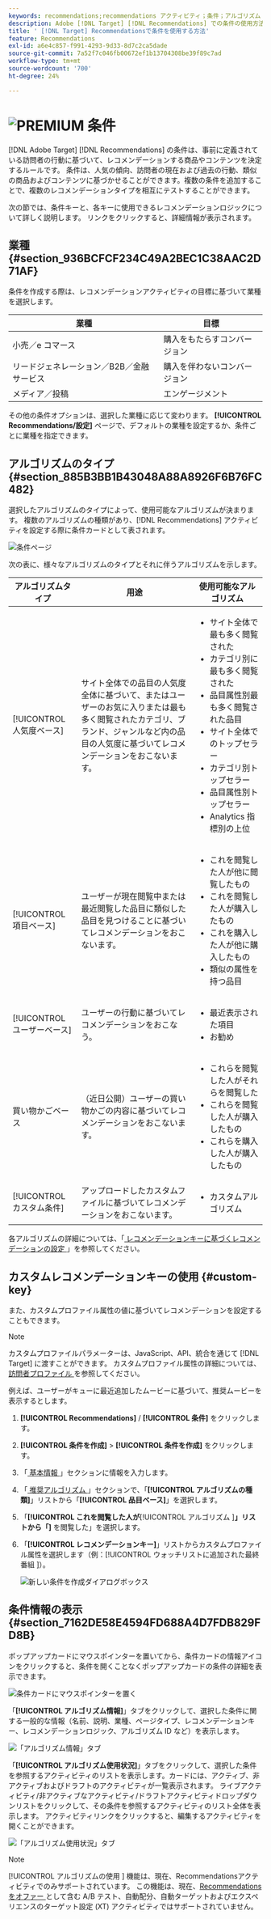 ```yaml
---
keywords: recommendations;recommendations アクティビティ；条件；アルゴリズム；レコメンデーションキー；カスタムキー；業種；小売；e コマース；リードジェネレーション；b2b；金融サービス；メディア；公開
description: Adobe [!DNL Target] [!DNL Recommendations] での条件の使用方法を説明します。
title: ' [!DNL Target] Recommendationsで条件を使用する方法'
feature: Recommendations
exl-id: a6e4c857-f991-4293-9d33-8d7c2ca5dade
source-git-commit: 7a52f7c046fb00672ef1b13704308be39f89c7ad
workflow-type: tm+mt
source-wordcount: '700'
ht-degree: 24%

---
```


# ![PREMIUM](/help/assets/premium.png) 条件

[!DNL Adobe Target] [!DNL Recommendations] の条件は、事前に定義されている訪問者の行動に基づいて、レコメンデーションする商品やコンテンツを決定するルールです。 条件は、人気の傾向、訪問者の現在および過去の行動、類似の商品およびコンテンツに基づかせることができます。複数の条件を追加することで、複数のレコメンデーションタイプを相互にテストすることができます。

次の節では、条件キーと、各キーに使用できるレコメンデーションロジックについて詳しく説明します。 リンクをクリックすると、詳細情報が表示されます。

## 業種 {#section_936BCFCF234C49A2BEC1C38AAC2D71AF}

条件を作成する際は、レコメンデーションアクティビティの目標に基づいて業種を選択します。

| 業種 | 目標 |
|--- |--- |
| 小売／e コマース | 購入をもたらすコンバージョン |
| リードジェネレーション／B2B／金融サービス | 購入を伴わないコンバージョン |
| メディア／投稿 | エンゲージメント |

その他の条件オプションは、選択した業種に応じて変わります。 **[!UICONTROL Recommendations/設定]** ページで、デフォルトの業種を設定するか、条件ごとに業種を指定できます。

## アルゴリズムのタイプ {#section_885B3BB1B43048A88A8926F6B76FC482}

選択したアルゴリズムのタイプによって、使用可能なアルゴリズムが決まります。 複数のアルゴリズムの種類があり、[!DNL Recommendations] アクティビティを設定する際に条件カードとして表されます。

![条件ページ](assets/criteria-page.png)

次の表に、様々なアルゴリズムのタイプとそれに伴うアルゴリズムを示します。

| アルゴリズムタイプ | 用途 | 使用可能なアルゴリズム |
| --- | --- | --- |
| [!UICONTROL 人気度ベース] | サイト全体での品目の人気度全体に基づいて、またはユーザーのお気に入りまたは最も多く閲覧されたカテゴリ、ブランド、ジャンルなど内の品目の人気度に基づいてレコメンデーションをおこないます。 | <ul><li>サイト全体で最も多く閲覧された</li><li>カテゴリ別に最も多く閲覧された</li><li>品目属性別最も多く閲覧された品目</li><li>サイト全体でのトップセラー</li><li>カテゴリ別トップセラー</li><li>品目属性別トップセラー</li><li>Analytics 指標別の上位</li></ul> |
| [!UICONTROL 項目ベース] | ユーザーが現在閲覧中または最近閲覧した品目に類似した品目を見つけることに基づいてレコメンデーションをおこないます。 | <ul><li>これを閲覧した人が他に閲覧したもの</li><li>これを閲覧した人が購入したもの</li><li>これを購入した人が他に購入したもの</li><li>類似の属性を持つ品目</li></ul> |
| [!UICONTROL ユーザーベース] | ユーザーの行動に基づいてレコメンデーションをおこなう。 | <ul><li>最近表示された項目</li><li>お勧め</li></ul> |
| 買い物かごベース | （近日公開）ユーザーの買い物かごの内容に基づいてレコメンデーションをおこないます。 | <ul><li>これらを閲覧した人がそれらを閲覧した</li><li>これらを閲覧した人が購入したもの</li><li>これらを購入した人が購入したもの</li></ul> |
| [!UICONTROL カスタム条件] | アップロードしたカスタムファイルに基づいてレコメンデーションをおこないます。 | <ul><li>カスタムアルゴリズム</li></ul> |

各アルゴリズムの詳細については、「[ レコメンデーションキーに基づくレコメンデーションの設定 ](/help/c-recommendations/c-algorithms/base-the-recommendation-on-a-recommendation-key.md)」を参照してください。

## カスタムレコメンデーションキーの使用 {#custom-key}

また、カスタムプロファイル属性の値に基づいてレコメンデーションを設定することもできます。

>[!NOTE]
>
>カスタムプロファイルパラメーターは、JavaScript、API、統合を通じて [!DNL Target] に渡すことができます。 カスタムプロファイル属性の詳細については、[ 訪問者プロファイル ](/help/c-target/c-visitor-profile/visitor-profile.md) を参照してください。

例えば、ユーザーがキューに最近追加したムービーに基づいて、推奨ムービーを表示するとします。

1. **[!UICONTROL Recommendations]** / **[!UICONTROL 条件]** をクリックします。

1. **[!UICONTROL 条件を作成]** > **[!UICONTROL 条件を作成]** をクリックします。

1. 「[ 基本情報 ](/help/c-recommendations/c-algorithms/create-new-algorithm.md#info)」セクションに情報を入力します。

1. 「[ 推奨アルゴリズム ](/help/c-recommendations/c-algorithms/create-new-algorithm.md#rec-algo)」セクションで、「**[!UICONTROL アルゴリズムの種類]**」リストから「**[!UICONTROL 品目ベース]**」を選択します。

1. 「**[!UICONTROL これを閲覧した人が**[!UICONTROL  アルゴリズム ]**」リストから「]** を閲覧した」を選択します。

1. 「**[!UICONTROL レコメンデーションキー]**」リストからカスタムプロファイル属性を選択します（例：[!UICONTROL  ウォッチリストに追加された最終番組 ]）。

   ![新しい条件を作成ダイアログボックス](assets/custom-key1.png)

## 条件情報の表示 {#section_7162DE58E4594FD688A4D7FDB829FD8B}

ポップアップカードにマウスポインターを置いてから、条件カードの情報アイコンをクリックすると、条件を開くことなくポップアップカードの条件の詳細を表示できます。

![条件カードにマウスポインターを置く](/help/c-recommendations/c-algorithms/assets/criteria_hover.png)

「**[!UICONTROL アルゴリズム情報]**」タブをクリックして、選択した条件に関する一般的な情報（名前、説明、業種、ページタイプ、レコメンデーションキー、レコメンデーションロジック、アルゴリズム ID など）を表示します。

![「アルゴリズム情報」タブ](/help/c-recommendations/c-algorithms/assets/criteria_info.png)

「**[!UICONTROL アルゴリズム使用状況]**」タブをクリックして、選択した条件を参照するアクティビティのリストを表示します。カードには、アクティブ、非アクティブおよびドラフトのアクティビティが一覧表示されます。 ライブアクティビティ/非アクティブなアクティビティ/ドラフトアクティビティドロップダウンリストをクリックして、その条件を参照するアクティビティのリスト全体を表示します。 アクティビティリンクをクリックすると、編集するアクティビティを開くことができます。

![「アルゴリズム使用状況」タブ](/help/c-recommendations/c-algorithms/assets/criteria_usage.png)

>[!NOTE]
>
>[!UICONTROL  アルゴリズムの使用 ] 機能は、現在、Recommendationsアクティビティでのみサポートされています。 この機能は、現在、[Recommendations をオファー ](/help/c-recommendations/recommendations-as-an-offer.md) として含む A/B テスト、自動配分、自動ターゲットおよびエクスペリエンスのターゲット設定 (XT) アクティビティではサポートされていません。
